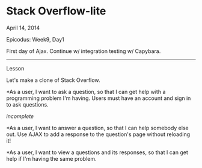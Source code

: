 Stack Overflow-lite
===================

April 14, 2014

Epicodus: Week9, Day1

First day of Ajax. Continue w/ integration testing w/ Capybara.

*****************
Lesson

Let's make a clone of Stack Overflow.

*As a user, I want to ask a question, so that I can get help with a programming problem I'm having. Users must have an account and sign in to ask questions.

_incomplete_

*As a user, I want to answer a question, so that I can help somebody else out. Use AJAX to add a response to the question's page without reloading it!

*As a user, I want to view a questions and its responses, so that I can get help if I'm having the same problem.
